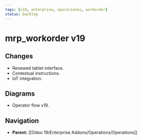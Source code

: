 ```yaml
---
tags: [v19, enterprise, operaciones, workorder]
status: backlog
---
```

# mrp_workorder v19

## Changes
- Renewed tablet interface.
- Contextual instructions.
- IoT integration.

## Diagrams
- Operator flow v19.






## Navigation
- **Parent:** [[Odoo 19/Enterprise Addons/Operations/Operations]]
